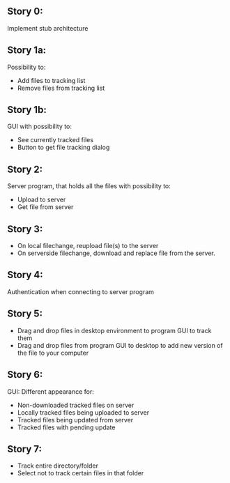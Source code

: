 ## Story 0:
Implement stub architecture

## Story 1a:
Possibility to:
* Add files to tracking list
* Remove files from tracking list

## Story 1b:
GUI with possibility to:
* See currently tracked files
* Button to get file tracking dialog

## Story 2:
Server program, that holds all the files with possibility to:
* Upload to server
* Get file from server

## Story 3:
* On local filechange, reupload file(s) to the server
* On serverside filechange, download and replace file from the server.

## Story 4:
Authentication when connecting to server program

## Story 5:
* Drag and drop files in desktop environment to program GUI to track them
* Drag and drop files from program GUI to desktop to add new version of the file to your computer

## Story 6:
GUI:
Different appearance for:
* Non-downloaded tracked files on server
* Locally tracked files being uploaded to server
* Tracked files being updated from server
* Tracked files with pending update

## Story 7:
* Track entire directory/folder
* Select not to track certain files in that folder
